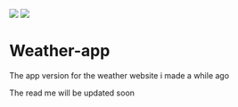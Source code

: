 <a heref="https://whatstheweatherhere.netlify.app/"><img src="https://img.shields.io/badge/Version%20-0.0.1%20ALPHA-brightgreen"></a>
<img src="https://img.shields.io/badge/Release%20Status%20-Unreleased-green">


# Weather-app

The app version for the weather website i made a while ago


The read me will be updated soon

